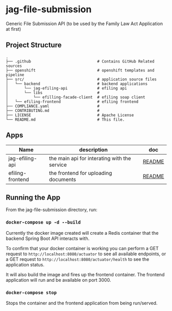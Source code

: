 # jag-file-submission

Generic File Submission API (to be used by the Family Law Act Application at first)

## Project Structure

    .
    ├── .github                             # Contains GitHub Related sources
    ├── openshift                           # openshift templates and pipeline
    ├── src/                                # application source files
    │   └── backend                         # backend applications
    │       └── jag-efiling-api             # efiling api
    │       └── libs                        # 
    │       	└── efilling-facade-client  # efiling soap client	
    │   └── efiling-frontend                # efiling frontend
    ├── COMPLIANCE.yaml                     #
    ├── CONTRIBUTING.md                     #
    ├── LICENSE                             # Apache License
    └── README.md                           # This file.

## Apps

| Name             | description                                  | doc                                             |
| ---------------- | -------------------------------------------- | ----------------------------------------------- |
| jag-efiling-api  | the main api for interating with the service | [README](src/backend/jag-efiling-api/README.md) |
| efiling-frontend | the frontend for uploading documents         | [README](src/efiling-frontend/README.md)        |


## Running the App

From the jag-file-submission directory, run:

### `docker-compose up -d --build`

Currently the docker image created will create a Redis container that the backend Spring Boot API interacts with.

To confirm that your docker container is working you can perform a GET request to ```http://localhost:8080/actuator``` to see all available endpoints, or
a GET request to ```http://localhost:8080/actuator/health``` to see the application status.

It will also build the image and fires up the frontend container. The frontend application will run and be available on port 3000.

### `docker-compose stop`

Stops the container and the frontend application from being run/served.
